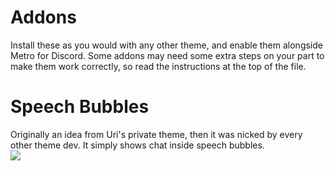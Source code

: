 # Addons
Install these as you would with any other theme, and enable them alongside Metro for Discord. Some addons may need some extra steps on your part to make them work correctly, so read the instructions at the top of the file.

# Speech Bubbles
Originally an idea from Uri's private theme, then it was nicked by every other theme dev. It simply shows chat inside speech bubbles.  
![](https://i.imgur.com/Xt4bUAI.png)
